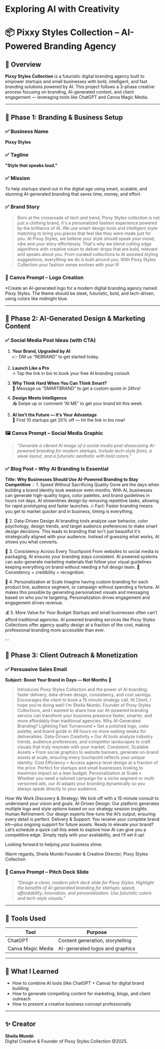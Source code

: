 # Exploring AI with Creativity

# 📦 Pixxy Styles Collection – AI-Powered Branding Agency

## 🌟 Overview

**Pixxy Styles Collection** is a futuristic digital branding agency built to empower startups and small businesses with bold, intelligent, and fast branding solutions powered by AI. This project follows a 3-phase creative process focusing on branding, AI-generated content, and client engagement — leveraging tools like ChatGPT and Canva Magic Media.

---

## 🔹 Phase 1: Branding & Business Setup

### ✅ Business Name
**Pixxy Styles**

### ✅ Tagline
**"Style that speaks loud."**

### ✅ Mission
To help startups stand out in the digital age using smart, scalable, and stunning AI-generated branding that saves time, money, and effort.

### ✅ Brand Story
> Born at the crossroads of tech and trend, Pixxy Styles collection is not just a clothing brand, it's a personalized fashion experience powered by the brilliance of AI.
> We use smart design tools and intelligent style-matching to bring you pieces that feel like they were made just for you.
> At Pixxy Styles, we believe your style should speak your mood, vibe and your story effortlessly. That's why we blend cutting edge algorithms with creative vision to deliver drops that are bold, relevant and speaks about you. From curated collections to AI assisted styling suggestions, everything we do is built around you. With Pixxy Styles Collection your fashion sense evolves with your lif

### 🎨 Canva Prompt – Logo Creation
*Create an AI-generated logo for a modern digital branding agency named Pixxy Styles. The theme should be sleek, futuristic, bold, and tech-driven, using colors like midnight blue.

---


## 🔹 Phase 2: AI-Generated Design & Marketing Content

### ✅ Social Media Post Ideas (with CTA)

1. **Your Brand, Upgraded by AI**  
   👉 DM us “REBRAND” to get started today.

2. **Launch Like a Pro**  
   🔥 Tap the link in bio to book your free AI branding consult.

3. **Why Think Hard When You Can Think Smart?**  
   💌 Message us “SMARTBRAND” to get a custom quote in 24hrs!

4. **Design Meets Intelligence**  
   📥 Swipe up or comment “AI ME” to get your brand kit this week.

5. **AI Isn’t the Future — It’s Your Advantage**  
   🚨 First 10 startups get 20% off — hit the link in bio now!

### 🖼️ Canva Prompt – Social Media Graphic
> *"Generate a vibrant AI image of a social media post showcasing AI-powered branding for modern startups. Include tech-style fonts, a sleek layout, and a futuristic aesthetic with bold colors."*

### ✅ Blog Post – Why AI Branding Is Essential

**Title:** **Why Businesses Should Use AI-Powered Branding to Stay Competitive** 
💡 1. Speed Without Sacrificing Quality
Gone are the days when building a brand identity took weeksor even months. With AI, businesses can generate high-quality logos, color palettes, and brand guidelines in hours not days. AI streamlines design by removing repetitive tasks, allowing for rapid prototyping and faster launches.
🔥 Fact: Faster branding means you get to market quicker  and in business, timing is everything.

🎯 2. Data-Driven Design
AI branding tools analyze user behavior, color psychology, design trends, and target audience preferences to make smart design decisions. This leads to branding that isn't just beautiful it's strategically aligned with your audience.
Instead of guessing what works, AI shows you what converts.

🔁 3. Consistency Across Every Touchpoint
From websites to social media to packaging, AI ensures your branding stays consistent. AI powered systems can auto-generate marketing materials that follow your visual guidelines keeping everything on brand without needing a full design team.
🧠 Consistency = credibility + recognition.

👥 4. Personalization at Scale
Imagine having custom branding for each product line, audience segment, or campaign without spending a fortune. AI makes this possible by generating personalized visuals and messaging based on who you're targeting.
Personalization drives engagement and engagement drives revenue.

💰 5. More Value for Your Budget
Startups and small businesses often can’t afford traditional agencies. AI powered branding services like Pixxy Styles Collections offer agency quality design at a fraction of the cost, making professional branding more accessible than ever.


--
## 🔹 Phase 3: Client Outreach & Monetization

### ✅ Persuasive Sales Email

**Subject:** **Boost Your Brand in Days — Not Months** 🚀  
> Introduces Pixxy Styles Collection and the power of AI branding: faster delivery, data-driven design, consistency, and cost savings. Encourages the client to book a 15 minute strategy call.
Hi Client,
I hope you’re doing well! I’m Sheila Mumbi, Founder of Pixxy Styles Collections, and I wanted to share how our AI-powered branding service can transform your business presence faster, smarter, and more affordably than traditional agencies.
Why AI-Generated Branding?
Lightning Fast Turnaround
• Get a polished logo, color palette, and brand guide in 48 hours no more waiting weeks for deliverables.
Data-Driven Creativity
• Our AI tools analyze industry trends, audience preferences, and competitor landscapes to craft visuals that truly resonate with your market.
Consistent, Scalable Assets
• From social graphics to website banners, generate on-brand assets at scale, ensuring every touchpoint reflects your unique identity.
Cost Efficiency
• Access agency-level design at a fraction of the price. Perfect for startups and small businesses looking to maximize impact on a lean budget.
Personalization at Scale
• Whether you need a tailored campaign for a niche segment or multi versioned ads, our AI adapts your branding dynamically so you always speak directly to your audience.

How We Work
Discovery & Strategy: We kick off with a 15-minute consult to understand your vision and goals.
AI-Driven Design: Our platform generates multiple logo and style options based on our strategy session insights.
Human Refinement: Our design experts fine-tune the AI’s output, ensuring every detail is perfect.
Delivery & Support: You receive your complete brand kit—plus ongoing support for future assets.
Ready to elevate your brand?
Let’s schedule a quick call this week to explore how AI can give you a competitive edge. Simply reply with your availability, and I’ll set it up!

Looking forward to helping your business shine.

Warm regards,
Sheila Mumbi
Founder & Creative Director, Pixxy Styles Collection

### 🤝 Canva Prompt – Pitch Deck Slide
> *"Design a clean, modern pitch deck slide for Pixxy Styles. Highlight the benefits of AI-generated branding for startups: speed, affordability, innovation, and personalization. Use futuristic colors and tech-style visuals."*

---

## 💼 Tools Used

| Tool              | Purpose                             |
|-------------------|-------------------------------------|
| ChatGPT           | Content generation, storytelling    |
| Canva Magic Media | AI-generated logos and graphics     |

---

## 🧠 What I Learned

- How to combine AI tools (like ChatGPT + Canva) for digital brand building
- How to generate compelling content for marketing, blogs, and client outreach
- How to present a creative business concept professionally

---

## ✨ Creator

**Sheila Mumbi**  
Digital Creative & Founder of Pixxy Styles Collection
@2025.




